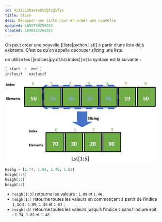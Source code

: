 ```yaml
---
id: 413s2128awtwb5qgt2g5fye
title: Slice
desc: Découper une liste pour en créer une nouvelle
updated: 1655758255610
created: 1648133268824
---
```


On peut créer une nouvelle [[liste|python.list]] à partir d’une liste déjà existante. C’est ce qu’on appelle découper *slicing* une liste.

on utilise les [[indices|py.dt.list.index]] et la syntaxe est la suivante :

```python
[ start  :  end ]
inclusif   exclusif
```

![list slicing](assets/images/python-list-slicing.png)

```python
heihg = [1.74, 1.89, 1.46, 1.62]
heigh[1:3]
heigh[1:]
heigh[:3]
```

- `heigh[1:3]` retourne les valeurs : `1.89` et `1.46` ;
- `heigh[1:]` retourne toutes les valeurs en commençant à partir de l’indice `1`, soit : `1.89`, `1.46` et `1.62` ;
- `heigh[:3]` retourne toutes les valeurs jusqu’à l’indice `3` sans l’inclure soit : `1.74`, `1.89` et `1.46`.
